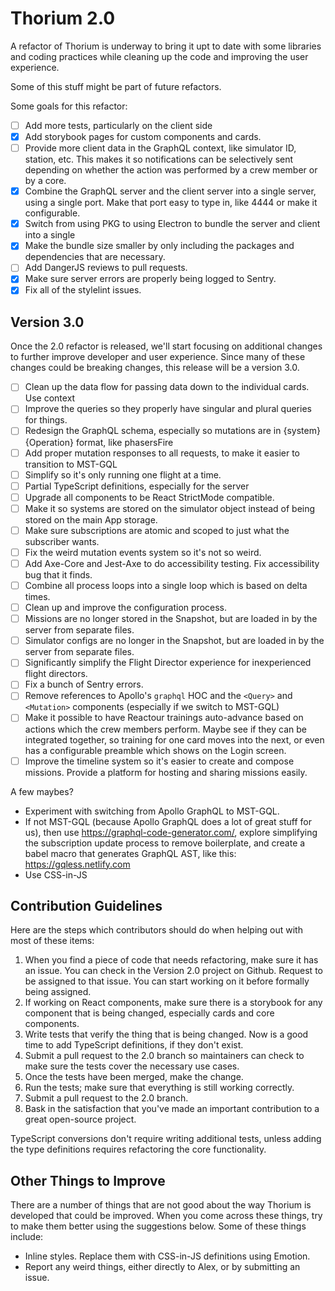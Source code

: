 # Thorium 2.0

A refactor of Thorium is underway to bring it upt to date with some libraries
and coding practices while cleaning up the code and improving the user
experience.

Some of this stuff might be part of future refactors.

Some goals for this refactor:

- [ ] Add more tests, particularly on the client side
- [x] Add storybook pages for custom components and cards.
- [ ] Provide more client data in the GraphQL context, like simulator ID,
      station, etc. This makes it so notifications can be selectively sent
      depending on whether the action was performed by a crew member or by a
      core.
- [x] Combine the GraphQL server and the client server into a single server,
      using a single port. Make that port easy to type in, like 4444 or make it
      configurable.
- [x] Switch from using PKG to using Electron to bundle the server and client
      into a single
- [x] Make the bundle size smaller by only including the packages and
      dependencies that are necessary.
- [ ] Add DangerJS reviews to pull requests.
- [x] Make sure server errors are properly being logged to Sentry.
- [x] Fix all of the stylelint issues.

## Version 3.0

Once the 2.0 refactor is released, we'll start focusing on additional changes to
further improve developer and user experience. Since many of these changes could
be breaking changes, this release will be a version 3.0.

- [ ] Clean up the data flow for passing data down to the individual cards. Use
      context
- [ ] Improve the queries so they properly have singular and plural queries for
      things.
- [ ] Redesign the GraphQL schema, especially so mutations are in
      {system}{Operation} format, like phasersFire
- [ ] Add proper mutation responses to all requests, to make it easier to
      transition to MST-GQL
- [ ] Simplify so it's only running one flight at a time.
- [ ] Partial TypeScript definitions, especially for the server
- [ ] Upgrade all components to be React StrictMode compatible.
- [ ] Make it so systems are stored on the simulator object instead of being
      stored on the main App storage.
- [ ] Make sure subscriptions are atomic and scoped to just what the subscriber
      wants.
- [ ] Fix the weird mutation events system so it's not so weird.
- [ ] Add Axe-Core and Jest-Axe to do accessibility testing. Fix accessibility
      bug that it finds.
- [ ] Combine all process loops into a single loop which is based on delta
      times.
- [ ] Clean up and improve the configuration process.
- [ ] Missions are no longer stored in the Snapshot, but are loaded in by the
      server from separate files.
- [ ] Simulator configs are no longer in the Snapshot, but are loaded in by the
      server from separate files.
- [ ] Significantly simplify the Flight Director experience for inexperienced
      flight directors.
- [ ] Fix a bunch of Sentry errors.
- [ ] Remove references to Apollo's `graphql` HOC and the `<Query>` and
      `<Mutation>` components (especially if we switch to MST-GQL)
- [ ] Make it possible to have Reactour trainings auto-advance based on actions
      which the crew members perform. Maybe see if they can be integrated
      together, so training for one card moves into the next, or even has a
      configurable preamble which shows on the Login screen.
- [ ] Improve the timeline system so it's easier to create and compose missions.
      Provide a platform for hosting and sharing missions easily.

A few maybes?

- Experiment with switching from Apollo GraphQL to MST-GQL.
- If not MST-GQL (because Apollo GraphQL does a lot of great stuff for us), then
  use https://graphql-code-generator.com/, explore simplifying the subscription
  update process to remove boilerplate, and create a babel macro that generates
  GraphQL AST, like this: https://gqless.netlify.com
- Use CSS-in-JS

## Contribution Guidelines

Here are the steps which contributors should do when helping out with most of
these items:

1. When you find a piece of code that needs refactoring, make sure it has an
   issue. You can check in the Version 2.0 project on Github. Request to be
   assigned to that issue. You can start working on it before formally being
   assigned.
2. If working on React components, make sure there is a storybook for any
   component that is being changed, especially cards and core components.
3. Write tests that verify the thing that is being changed. Now is a good time
   to add TypeScript definitions, if they don't exist.
4. Submit a pull request to the 2.0 branch so maintainers can check to make sure
   the tests cover the necessary use cases.
5. Once the tests have been merged, make the change.
6. Run the tests; make sure that everything is still working correctly.
7. Submit a pull request to the 2.0 branch.
8. Bask in the satisfaction that you've made an important contribution to a
   great open-source project.

TypeScript conversions don't require writing additional tests, unless adding the
type definitions requires refactoring the core functionality.

## Other Things to Improve

There are a number of things that are not good about the way Thorium is
developed that could be improved. When you come across these things, try to make
them better using the suggestions below. Some of these things include:

- Inline styles. Replace them with CSS-in-JS definitions using Emotion.
- Report any weird things, either directly to Alex, or by submitting an issue.
